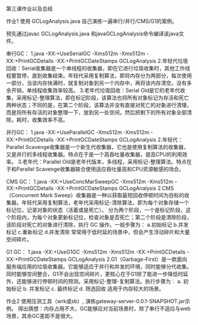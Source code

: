 第三课作业以及总结

   作业1 使用 GCLogAnalysis.java 自己演练一遍串行/并行/CMS/G1的案例。
   
   预先通过javac GCLogAnalysis.java 和javaGCLogAnalysis命令编译该java文件。
   
串行GC：
   1.java -XX:+UseSerialGC -Xms512m -Xms512m -XX:+PrintGCDetails -XX:+PrintGCDateStamps GCLogAnalysis
   2.年轻代垃圾回收：Serial收集器是一个单线程的收集器，即在它进行垃圾收集时，其他工作线程要暂停，直到收集结束。年轻代采用复制算法，即将内存分为两部分，每次使用一部分，当该内存快满时，就复制对象到另一个内存中，再将该内存清空。没有多余开销，单线程收集效率较高。
   3.老年代垃圾回收：Serial Old是它的老年代收集，采用标记-整理算法，即在标记阶段，该算法也将所有对象标记为存活和死亡两种状态；不同的是，在第二个阶段，该算法并没有直接对死亡的对象进行清理，而是将所有存活的对象整理一下，放到另一处空间，然后把剩下的所有对象全部清除。耗时，收集效率不高。
   
并行GC：
   1.java -XX:+UseParallelGC -Xms512m -Xms512m -XX:+PrintGCDetails -XX:+PrintGCDateStamps GCLogAnalysis
   2.年轻代：Parallel Scavenge收集器是一个新生代收集器，它也是使用复制算法的收集器，又是并行的多线程收集器。特点在于是一个高吞吐量收集器，提高CPU的利用效率。
   3.老年代：Parallel Old是老年代版本，多线程，采用标记-整理算法。特点在于和Parallel Scavenge收集器联合使用适应吞吐量高和CPU资源敏感的场合。
   
CMS GC：
   1.java -XX:+UseConcMarSweepGC -Xms512m -Xms512m -XX:+PrintGCDetails -XX:+PrintGCDateStamps GCLogAnalysis
   2.CMS（Concurrent Mark Sweep）收集器是一种以获取最短回收停顿时间为目标的收集器。年轻代采用复制算法，老年代采用标记-清除算法，即为每个对象存储一个标记位，记录对象的状态（活着或是死亡）。 分为两个阶段，一个是标记阶段，这个阶段内，为每个对象更新标记位，检查对象是否死亡；第二个阶段是清除阶段，该阶段对死亡的对象进行清除，执行 GC 操作。一般步骤为：
   a.初始标记
   b.并发标记
   c.重新标记
   d.并发清除
   常常用于低时延的场景中，但会产生浮动碎片和大量空间碎片。
   
G1 GC：
   1.java -XX:+UseG1GC -Xms512m -Xms512m -XX:+PrintGCDetails -XX:+PrintGCDateStamps GCLogAnalysis
   2.G1（Garbage-First）是一款面向服务端应用的垃圾收集器。它能够适应于并行和并发的环境，同时能够分代收集。同时能够空间整合，G1不会出现空间碎片，更核心在于G1除了能进一步降低时延外，还能够进行停顿时间的预测。采用标记-整理-复制算法。执行步骤为：
   a. 初始标记
   b. 并发标记
   c. 最终标记
   d. 筛选回收
   适用于内存较大的场景。

作业2 使用压测工具（wrk或sb）, 演练gateway-server-0.0.1-SNAPSHOT.jar示例。
得出猜想：内存占用不大，GC能够应对当前场景时，除了串行不适应与web场景，其余GC差距不是很大。

